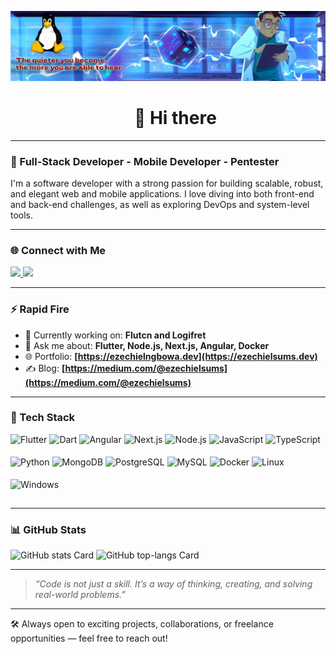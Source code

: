  
 ![👋 Hi there ](https://github.com/Sums-shadow/Sums-shadow/blob/main/tux2.png)
 

<div id="toc">
  <ul align="center" style="list-style: none">
    <summary>
      <h1>👋 Hi there</h1>
    </summary>
  </ul>
</div>

---

### 🚀 Full-Stack Developer - Mobile Developer - Pentester

I'm a software developer with a strong passion for building scalable, robust, and elegant web and mobile applications. I love diving into both front-end and back-end challenges, as well as exploring DevOps and system-level tools.

---

### 🌐 Connect with Me

<p align="left">
  <a href="https://www.linkedin.com/in/ezechiel-ngbowa-09304616a/" target="_blank">
    <img src="https://img.shields.io/badge/LinkedIn-0077B5?style=for-the-badge&logo=linkedin&logoColor=white" height="28">
  </a>
  <a href="https://x.com/ezechielsums" target="_blank">
    <img src="https://img.shields.io/badge/X-000000?style=for-the-badge&logo=X&logoColor=white" height="28">
  </a>
</p>

---

### ⚡ Rapid Fire

- 💼 Currently working on: **Flutcn and Logifret**
- 💬 Ask me about: **Flutter, Node.js, Next.js, Angular, Docker**
- 🌐 Portfolio: **[https://ezechielngbowa.dev](https://ezechielsums.dev)**  
- ✍️ Blog: **[https://medium.com/@ezechielsums](https://medium.com/@ezechielsums)**  

---

### 🧠 Tech Stack

<div style="display: flex; flex-wrap: wrap; gap: 4px; justify-content: left;">

<img src="https://img.shields.io/badge/Flutter-02569B?logo=flutter&logoColor=white" height="32" alt="Flutter"/>
<img src="https://img.shields.io/badge/Dart-0175C2?logo=dart&logoColor=white" height="32" alt="Dart"/>
<img src="https://img.shields.io/badge/Angular-DD0031?logo=angular&logoColor=white" height="32" alt="Angular"/>
<img src="https://img.shields.io/badge/Next.js-000000?logo=next.js&logoColor=white" height="32" alt="Next.js"/>
<img src="https://img.shields.io/badge/Node.js-339933?logo=node.js&logoColor=white" height="32" alt="Node.js"/>
<img src="https://img.shields.io/badge/JavaScript-F7DF1C?logo=javascript&logoColor=black" height="32" alt="JavaScript"/>
<img src="https://img.shields.io/badge/TypeScript-3178C6?logo=typescript&logoColor=white" height="32" alt="TypeScript"/>
<img src="https://img.shields.io/badge/Python-3776AB?logo=python&logoColor=white" height="32" alt="Python"/>

<img src="https://img.shields.io/badge/MongoDB-47A248?logo=mongodb&logoColor=white" height="32" alt="MongoDB"/>
<img src="https://img.shields.io/badge/PostgreSQL-4169E1?logo=postgresql&logoColor=white" height="32" alt="PostgreSQL"/>
<img src="https://img.shields.io/badge/MySQL-00758F?logo=mysql&logoColor=white" height="32" alt="MySQL"/>
<img src="https://img.shields.io/badge/Docker-2496ED?logo=docker&logoColor=white" height="32" alt="Docker"/>
<img src="https://img.shields.io/badge/Linux-FCC624?logo=linux&logoColor=black" height="32" alt="Linux"/>
<img src="https://img.shields.io/badge/Windows-0078D6?logo=windows&logoColor=white" height="32" alt="Windows"/>

</div>

---

### 📊 GitHub Stats

<p align="left">
  <img width="48%" src="https://github-readme-stats.vercel.app/api?username=Sums-shadow&theme=default&cache_seconds=1800&border_radius=4&hide_title=false&hide_rank=false&show_icons=true&include_all_commits=true&line_height=25" alt="GitHub stats Card" />
  <img width="48%" src="https://github-readme-stats.vercel.app/api/top-langs?username=Sums-shadow&theme=default&cache_seconds=1800&border_radius=4&hide_title=false&layout=compact&langs_count=5&card_width=400&hide_progress=false" alt="GitHub top-langs Card" />

</p>

---

> *“Code is not just a skill. It’s a way of thinking, creating, and solving real-world problems.”*

---

🛠️ Always open to exciting projects, collaborations, or freelance opportunities — feel free to reach out!
